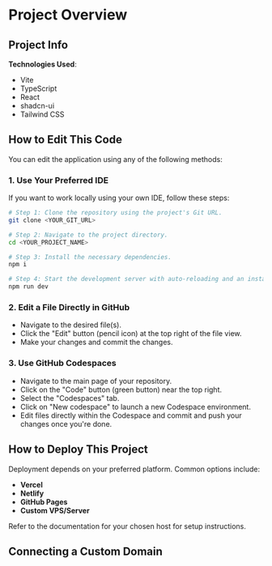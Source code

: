 
# Project Overview

## Project Info

**Technologies Used**:

* Vite
* TypeScript
* React
* shadcn-ui
* Tailwind CSS

## How to Edit This Code

You can edit the application using any of the following methods:

### 1. Use Your Preferred IDE

If you want to work locally using your own IDE, follow these steps:

```sh
# Step 1: Clone the repository using the project's Git URL.
git clone <YOUR_GIT_URL>

# Step 2: Navigate to the project directory.
cd <YOUR_PROJECT_NAME>

# Step 3: Install the necessary dependencies.
npm i

# Step 4: Start the development server with auto-reloading and an instant preview.
npm run dev
```

### 2. Edit a File Directly in GitHub

* Navigate to the desired file(s).
* Click the "Edit" button (pencil icon) at the top right of the file view.
* Make your changes and commit the changes.

### 3. Use GitHub Codespaces

* Navigate to the main page of your repository.
* Click on the "Code" button (green button) near the top right.
* Select the "Codespaces" tab.
* Click on "New codespace" to launch a new Codespace environment.
* Edit files directly within the Codespace and commit and push your changes once you're done.

## How to Deploy This Project

Deployment depends on your preferred platform. Common options include:

* **Vercel**
* **Netlify**
* **GitHub Pages**
* **Custom VPS/Server**

Refer to the documentation for your chosen host for setup instructions.

## Connecting a Custom Domain


